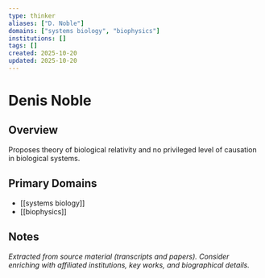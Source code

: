 ```yaml
---
type: thinker
aliases: ["D. Noble"]
domains: ["systems biology", "biophysics"]
institutions: []
tags: []
created: 2025-10-20
updated: 2025-10-20
---
```


# Denis Noble

## Overview

Proposes theory of biological relativity and no privileged level of causation in biological systems.

## Primary Domains

- [[systems biology]]
- [[biophysics]]

## Notes

*Extracted from source material (transcripts and papers). Consider enriching with affiliated institutions, key works, and biographical details.*
